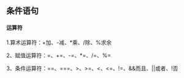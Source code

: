 ## 条件语句

#### 运算符

1.算术运算符：+加、-减、\*乘、/除、%求余

2、赋值运算符：=、+=、-=、\*=、/=、%=

3、条件运算符：==、===、&gt;、&gt;=、&lt;、&lt;=、!=、&&而且、\|\|或者、!否



